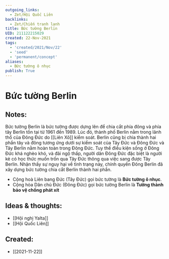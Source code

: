 ```yaml
---
outgoing_links:
  - Zet/Hội Quốc Liên
backlinks:
  - Zet/Chiến tranh lạnh
title: Bức tường Berlin
UID: 211122215029
created: 22-Nov-2021
tags:
  - 'created/2021/Nov/22'
  - 'seed'
  - 'permanent/concept'
aliases:
  - Bức tường ô nhục
publish: True
---
```

# Bức tường Berlin

## Notes:
Bức tường Berlin là bức tường được dựng lên để chia cắt phía đông và phía tây Berlin tồn tại từ 1961 đến 1989. Lúc đó, thành phố Berlin nằm trong lãnh thổ của Đông Đức do [[Liên Xô]] kiểm soát. Berlin cũng bị chia thành hai phần tây và đông tương ứng dưới sự kiểm soát của Tây Đức và Đông Đức và Tây Berlin nằm hoàn toàn trong Đông Đức. Tuy thế điều kiện sống ở Đông Đức khá nghèo khó, và đãi ngộ thấp, người dân Đông Đức đặc biệt là người kẻ có học thức muốn trốn qua Tây Đức thông qua việc sang được Tây Berlin. Nhận thấy sự nguy hại về tình trạng này, chính quyền Đông Berlin đã xây dựng bức tường chia cắt Berlin thành hai phần.

- Cộng hoà Liên bang Đức (Tây Đức) gọi bức tường là **Bức tường ô nhục**.
- Cộng hòa Dân chủ Đức (Đông Đức) gọi bức tường Berlin là **Tường thành bảo vệ chống phát xít**

## Ideas & thoughts:
- [[Hội nghị Yalta]]
- [[Hội Quốc Liên]]


## Created:
- [[2021-11-22]]
